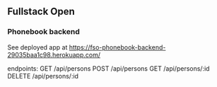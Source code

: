 ## Fullstack Open

### Phonebook backend

See deployed app at https://fso-phonebook-backend-29035baa1c98.herokuapp.com/

endpoints:
GET /api/persons
POST /api/persons
GET /api/persons/:id
DELETE /api/persons/:id
